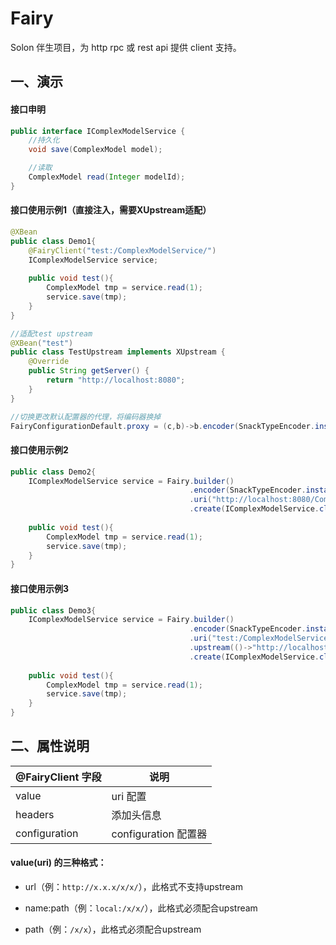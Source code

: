 
# Fairy

Solon 伴生项目，为 http rpc 或 rest api 提供 client 支持。

## 一、演示

#### 接口申明

```java
public interface IComplexModelService {
    //持久化
    void save(ComplexModel model);

    //读取
    ComplexModel read(Integer modelId);
}
```


#### 接口使用示例1（直接注入，需要XUpstream适配）

```java
@XBean
public class Demo1{
    @FairyClient("test:/ComplexModelService/")
    IComplexModelService service;
    
    public void test(){
        ComplexModel tmp = service.read(1);
        service.save(tmp);
    }
}

//适配test upstream
@XBean("test")
public class TestUpstream implements XUpstream {
    @Override
    public String getServer() {
        return "http://localhost:8080";
    }
}

//切换更改默认配置器的代理，将编码器换掉
FairyConfigurationDefault.proxy = (c,b)->b.encoder(SnackTypeEncoder.instance);
```

#### 接口使用示例2

```java
public class Demo2{
    IComplexModelService service = Fairy.builder()
                                        .encoder(SnackTypeEncoder.instance)
                                        .uri("http://localhost:8080/ComplexModelService/")
                                        .create(IComplexModelService.class);
    
    public void test(){
        ComplexModel tmp = service.read(1);
        service.save(tmp);
    }
}
```

#### 接口使用示例3

```java
public class Demo3{
    IComplexModelService service = Fairy.builder()
                                        .encoder(SnackTypeEncoder.instance)
                                        .uri("test:/ComplexModelService/")
                                        .upstream(()->"http://localhost:8080")
                                        .create(IComplexModelService.class);
    
    public void test(){
        ComplexModel tmp = service.read(1);
        service.save(tmp);
    }
}
```

## 二、属性说明

| @FairyClient 字段 | 说明 | 
| -------- | -------- | 
| value     | uri 配置     | 
| headers     | 添加头信息     | 
| configuration     | configuration 配置器     | 

#### value(uri) 的三种格式：

* url（例：`http://x.x.x/x/x/`），此格式不支持upstream

* name:path（例：`local:/x/x/`），此格式必须配合upstream

* path（例：`/x/x`），此格式必须配合upstream
